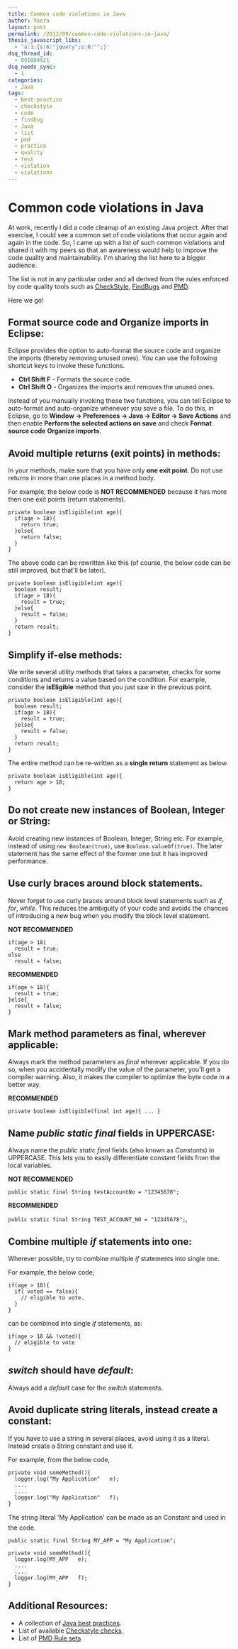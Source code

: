 ```yaml
---
title: Common code violations in Java
author: Veera
layout: post
permalink: /2012/09/common-code-violations-in-java/
thesis_javascript_libs:
  - 'a:1:{s:6:"jquery";s:0:"";}'
dsq_thread_id:
  - 891084921
dsq_needs_sync:
  - 1
categories:
  - Java
tags:
  - best-practice
  - checkstyle
  - code
  - findbug
  - Java
  - list
  - pmd
  - practice
  - quality
  - test
  - violation
  - violations
---
```

# Common code violations in Java

At work, recently I did a code cleanup of an existing Java project. After that exercise, I could see a common set of code violations that occur again and again in the code. So, I came up with a list of such common violations and shared it with my peers so that an awareness would help to improve the code quality and maintainability. I'm sharing the list here to a bigger audience.

The list is not in any particular order and all derived from the rules enforced by code quality tools such as [CheckStyle][1], [FindBugs][2] and [PMD][3].

 [1]: http://checkstyle.sourceforge.net/ "Checkstyle is a development tool to help programmers write Java code that adheres to a coding standard"
 [2]: http://findbugs.sourceforge.net/ "Find bugs in java program"
 [3]: http://pmd.sourceforge.net/ " source code analyzer"

Here we go!

## Format source code and Organize imports in Eclipse:

Eclipse provides the option to auto-format the source code and organize the imports (thereby removing unused ones). You can use the following shortcut keys to invoke these functions.

*   **Ctrl Shift F** - Formats the source code.
*   **Ctrl Shift O** - Organizes the imports and removes the unused ones.

Instead of you manually invoking these two functions, you can tell Eclipse to auto-format and auto-organize whenever you save a file. To do this, in Eclipse, go to **Window -> Preferences -> Java -> Editor -> Save Actions** and then enable **Perform the selected actions on save** and check **Format source code** **Organize imports**.

## Avoid multiple returns (exit points) in methods:

In your methods, make sure that you have only **one exit point**. Do not use returns in more than one places in a method body.

For example, the below code is **NOT RECOMMENDED** because it has more then one exit points (return statements).

    private boolean isEligible(int age){
      if(age > 18){
        return true;
      }else{
        return false;
      }
    }

The above code can be rewritten like this (of course, the below code can be still improved, but that'll be later).

    private boolean isEligible(int age){
      boolean result;
      if(age > 18){
        result = true;
      }else{
        result = false;
      }
      return result;
    }

## Simplify if-else methods:

We write several utility methods that takes a parameter, checks for some conditions and returns a value based on the condition. For example, consider the **isEligible** method that you just saw in the previous point.

    private boolean isEligible(int age){
      boolean result;
      if(age > 18){
        result = true;
      }else{
        result = false;
      }
      return result;
    }

The entire method can be re-written as a **single return** statement as below.

    private boolean isEligible(int age){
      return age > 18;
    }

## Do not create new instances of Boolean, Integer or String:

Avoid creating new instances of Boolean, Integer, String etc. For example, instead of using `new Boolean(true)`, use `Boolean.valueOf(true)`. The later statement has the same effect of the former one but it has improved performance.

## Use curly braces around block statements.

Never forget to use curly braces around block level statements such as *if*, *for*, *while*. This reduces the ambiguity of your code and avoids the chances of introducing a new bug when you modify the block level statement.

**NOT RECOMMENDED**

    if(age > 18)
      result = true;
    else
      result = false;

**RECOMMENDED**

    if(age > 18){
      result = true;
    }else{
      result = false;
    }

## Mark method parameters as final, wherever applicable:

Always mark the method parameters as *final* wherever applicable. If you do so, when you accidentally modify the value of the parameter, you'll get a compiler warning. Also, it makes the compiler to optimize the byte code in a better way.

**RECOMMENDED**

    private boolean isEligible(final int age){ ... }

## Name *public static final* fields in UPPERCASE:

Always name the *public static final* fields (also known as *Constants*) in UPPERCASE. This lets you to easily differentiate constant fields from the local variables.

**NOT RECOMMENDED**

`public static final String testAccountNo = "12345678";`

**RECOMMENDED**

`public static final String TEST_ACCOUNT_NO = "12345678";`,

## Combine multiple *if* statements into one:

Wherever possible, try to combine multiple *if* statements into single one.

For example, the below code;

    if(age > 18){
      if( voted == false){
        // eligible to vote.
      }
    }

can be combined into single *if* statements, as:

    if(age > 18 && !voted){
      // eligible to vote
    }

## *switch* should have *default*:

Always add a *default* case for the *switch* statements.

## Avoid duplicate string literals, instead create a constant:

If you have to use a string in several places, avoid using it as a literal. Instead create a String constant and use it.

For example, from the below code,

    private void someMethod(){
      logger.log("My Application"   e);
      ....
      ....
      logger.log("My Application"   f);
    }

The string literal 'My Application' can be made as an Constant and used in the code.

    public static final String MY_APP = "My Application";
    
    private void someMethod(){
      logger.log(MY_APP   e);
      ....
      ....
      logger.log(MY_APP   f);
    }

## Additional Resources:

*   A collection of [Java best practices][4].
*   List of available [Checkstyle checks][5].
*   List of [PMD Rule sets][6]

 [4]: http://www.javapractices.com/home/HomeAction.do
 [5]: http://checkstyle.sourceforge.net/availablechecks.html
 [6]: http://pmd.sourceforge.net/rules/index.html